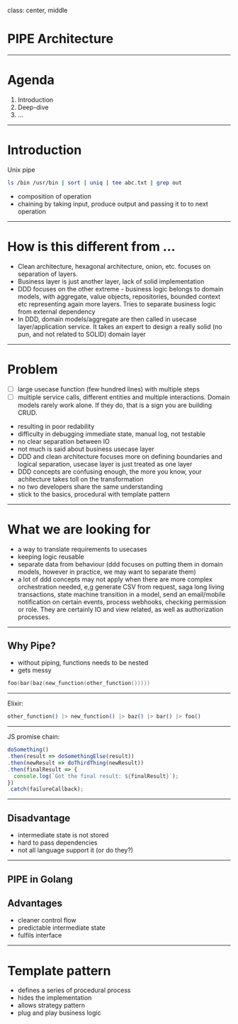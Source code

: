 class: center, middle

# PIPE Architecture

---

# Agenda

1. Introduction
2. Deep-dive
3. ...

---

# Introduction

Unix pipe

```bash
ls /bin /usr/bin | sort | uniq | tee abc.txt | grep out
```

- composition of operation
- chaining by taking input, produce output and passing it to to next operation

---

# How is this different from ...

- Clean architecture, hexagonal architecture, onion, etc. focuses on separation of layers. 
- Business layer is just another layer, lack of solid implementation
- DDD focuses on the other extreme - business logic belongs to domain models, with aggregate, value objects, repositories, bounded context etc representing again more layers. Tries to separate business logic from external dependency
- In DDD, domain models/aggregate are then called in usecase layer/application service. It takes an expert to design a really solid (no pun, and not related to SOLID) domain layer

--- 

# Problem 

- [ ] large usecase function (few hundred lines) with multiple steps
- [ ] multiple service calls, different entities and multiple interactions. Domain models rarely work alone. If they do, that is a sign you are building CRUD. 
- resulting in poor redability
- difficulty in debugging immediate state, manual log, not testable
- no clear separation between IO
- not much is said about business usecase layer
- DDD and clean architecture focuses more on defining boundaries and logical separation, usecase layer is just treated as one layer
- DDD concepts are confusing enough, the more you know, your achitecture takes toll on the transformation
- no two developers share the same understanding
- stick to the basics, procedural with template pattern

---

# What we are looking for

- a way to translate requirements to usecases
- keeping logic reusable
- separate data from behaviour (ddd focuses on putting them in domain models, however in practice, we may want to separate them)
- a lot of ddd concepts may not apply when there are more complex orchestration needed, e,g generate CSV from request, saga long living transactions, state machine transition in a model, send an email/mobile notification on certain events, process webhooks, checking permission or role. They are certainly IO and view related, as well as authorization processes.


---

## Why Pipe?

- without piping, functions needs to be nested
- gets messy
```go
foo(bar(baz(new_function(other_function()))))
```
---

Elixir:
```elixir
other_function() |> new_function() |> baz() |> bar() |> foo()
```

---

JS promise chain:

```js
doSomething()
.then(result => doSomethingElse(result))
.then(newResult => doThirdThing(newResult))
.then(finalResult => {
  console.log(`Got the final result: ${finalResult}`);
})
.catch(failureCallback);
```

---

## Disadvantage

- intermediate state is not stored
- hard to pass dependencies
- not all language support it (or do they?)

---

## PIPE in Golang

## Advantages

- cleaner control flow
- predictable intermediate state
- fulfils interface


---

# Template pattern


- defines a series of procedural process
- hides the implementation
- allows strategy pattern
- plug and play business logic



